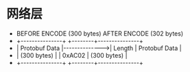 # 网络层

 * BEFORE ENCODE (300 bytes)       AFTER ENCODE (302 bytes)
 * +---------------+               +--------+---------------+
 * | Protobuf Data |-------------->| Length | Protobuf Data |
 * |  (300 bytes)  |               | 0xAC02 |  (300 bytes)  |
 * +---------------+               +--------+---------------+